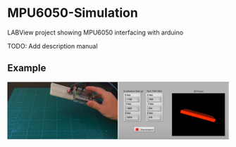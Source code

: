 # MPU6050-Simulation
LABView project showing MPU6050 interfacing with arduino

TODO:
Add description manual

## Example 

![Simualtion](pics/simulation.jpeg "Simulation")
